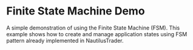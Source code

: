 # Finite State Machine Demo

A simple demonstration of using the Finite State Machine (FSM). This example shows how to create and manage
application states using FSM pattern already implemented in NautilusTrader.

